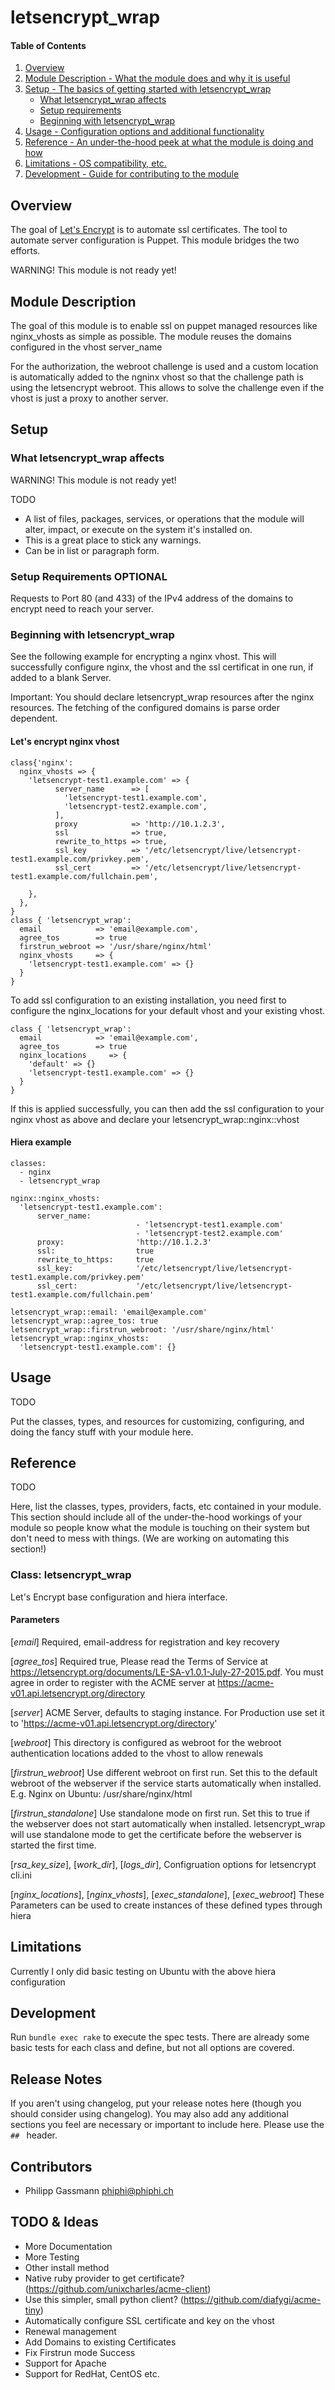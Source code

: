 # letsencrypt_wrap

#### Table of Contents

1. [Overview](#overview)
2. [Module Description - What the module does and why it is useful](#module-description)
3. [Setup - The basics of getting started with letsencrypt_wrap](#setup)
    * [What letsencrypt_wrap affects](#what-letsencrypt_wrap-affects)
    * [Setup requirements](#setup-requirements)
    * [Beginning with letsencrypt_wrap](#beginning-with-letsencrypt_wrap)
4. [Usage - Configuration options and additional functionality](#usage)
5. [Reference - An under-the-hood peek at what the module is doing and how](#reference)
5. [Limitations - OS compatibility, etc.](#limitations)
6. [Development - Guide for contributing to the module](#development)

## Overview

The goal of [Let's Encrypt](https://letsencrypt.org) is to automate ssl certificates.
The tool to automate server configuration is Puppet.
This module bridges the two efforts.

WARNING! This module is not ready yet!

## Module Description

The goal of this module is to enable ssl on puppet managed resources like nginx_vhosts as
simple as possible. The module reuses the domains configured in the vhost server_name

For the authorization, the webroot challenge is used and a custom location is
automatically added to the ngninx vhost so that the challenge path is using
the letsencrypt webroot.
This allows to solve the challenge even if the vhost is just a proxy to another server.

## Setup

### What letsencrypt_wrap affects

WARNING! This module is not ready yet!

TODO

* A list of files, packages, services, or operations that the module will alter,
  impact, or execute on the system it's installed on.
* This is a great place to stick any warnings.
* Can be in list or paragraph form.

### Setup Requirements **OPTIONAL**

Requests to Port 80 (and 433) of the IPv4 address of the domains to encrypt need to reach your server.

### Beginning with letsencrypt_wrap

See the following example for encrypting a nginx vhost.
This will successfully configure nginx, the vhost and the ssl certificat in one run, if added to a blank Server.

Important: You should declare letsencrypt_wrap resources after the nginx resources.
The fetching of the configured domains is parse order dependent.


#### Let's encrypt nginx vhost
    class{'nginx':
      nginx_vhosts => {
        'letsencrypt-test1.example.com' => {
              server_name      => [
                'letsencrypt-test1.example.com',
                'letsencrypt-test2.example.com',
              ],
              proxy            => 'http://10.1.2.3',
              ssl              => true,
              rewrite_to_https => true,
              ssl_key          => '/etc/letsencrypt/live/letsencrypt-test1.example.com/privkey.pem',
              ssl_cert         => '/etc/letsencrypt/live/letsencrypt-test1.example.com/fullchain.pem',

        },
      },
    }
    class { 'letsencrypt_wrap':
      email            => 'email@example.com',
      agree_tos        => true
      firstrun_webroot => '/usr/share/nginx/html'
      nginx_vhosts     => {
        'letsencrypt-test1.example.com' => {}
      }
    }

To add ssl configuration to an existing installation, you need first to configure the nginx_locations
for your default vhost and your existing vhost.

    class { 'letsencrypt_wrap':
      email            => 'email@example.com',
      agree_tos        => true
      nginx_locations     => {
        'default' => {}
        'letsencrypt-test1.example.com' => {}
      }
    }

If this is applied successfully, you can then add the ssl configuration to your nginx vhost as above and declare your letsencrypt_wrap::nginx::vhost

#### Hiera example

    classes:
      - nginx
      - letsencrypt_wrap

    nginx::nginx_vhosts:
      'letsencrypt-test1.example.com':
          server_name:
                                - 'letsencrypt-test1.example.com'
                                - 'letsencrypt-test2.example.com'
          proxy:                'http://10.1.2.3'
          ssl:                  true
          rewrite_to_https:     true
          ssl_key:              '/etc/letsencrypt/live/letsencrypt-test1.example.com/privkey.pem'
          ssl_cert:             '/etc/letsencrypt/live/letsencrypt-test1.example.com/fullchain.pem'

    letsencrypt_wrap::email: 'email@example.com'
    letsencrypt_wrap::agree_tos: true
    letsencrypt_wrap::firstrun_webroot: '/usr/share/nginx/html'
    letsencrypt_wrap::nginx_vhosts:
      'letsencrypt-test1.example.com': {}


## Usage

TODO

Put the classes, types, and resources for customizing, configuring, and doing
the fancy stuff with your module here.

## Reference

TODO

Here, list the classes, types, providers, facts, etc contained in your module.
This section should include all of the under-the-hood workings of your module so
people know what the module is touching on their system but don't need to mess
with things. (We are working on automating this section!)

### Class: letsencrypt_wrap

Let's Encrypt base configuration and hiera interface.

#### Parameters

[*email*]
  Required, email-address for registration and key recovery

[*agree_tos*]
  Required true,  Please read the Terms of Service at
  https://letsencrypt.org/documents/LE-SA-v1.0.1-July-27-2015.pdf.
  You must agree in order to register with the ACME
  server at https://acme-v01.api.letsencrypt.org/directory

[*server*]
  ACME Server, defaults to staging instance. For Production use
  set it to 'https://acme-v01.api.letsencrypt.org/directory'

[*webroot*]
  This directory is configured as webroot for the webroot authentication
  locations added to the vhost to allow renewals

[*firstrun_webroot*]
  Use different webroot on first run.
  Set this to the default webroot of the webserver if the service
  starts automatically when installed.
  E.g. Nginx on Ubuntu: /usr/share/nginx/html

[*firstrun_standalone*]
  Use standalone mode on first run.
  Set this to true if the webserver does not start automatically when installed.
  letsencrypt_wrap will use standalone mode to get the certificate
  before the webserver is started the first time.

[*rsa_key_size*], [*work_dir*], [*logs_dir*],
  Configruation options for letsencrypt cli.ini

[*nginx_locations*], [*nginx_vhosts*], [*exec_standalone*], [*exec_webroot*]
  These Parameters can be used to create instances of these defined types through hiera

## Limitations

Currently I only did basic testing on Ubuntu with the above hiera configuration

## Development

Run `bundle exec rake` to execute the spec tests. There are already some basic tests for each class and define, but not all options are covered.

## Release Notes

If you aren't using changelog, put your release notes here (though you should
consider using changelog). You may also add any additional sections you feel are
necessary or important to include here. Please use the `## ` header.

## Contributors

* Philipp Gassmann <phiphi@phiphi.ch>

## TODO & Ideas

* More Documentation
* More Testing
* Other install method
* Native ruby provider to get certificate? (https://github.com/unixcharles/acme-client)
* Use this simpler, small python client? (https://github.com/diafygi/acme-tiny)
* Automatically configure SSL certificate and key on the vhost
* Renewal management
* Add Domains to existing Certificates
* Fix Firstrun mode Success
* Support for Apache
* Support for RedHat, CentOS etc.
